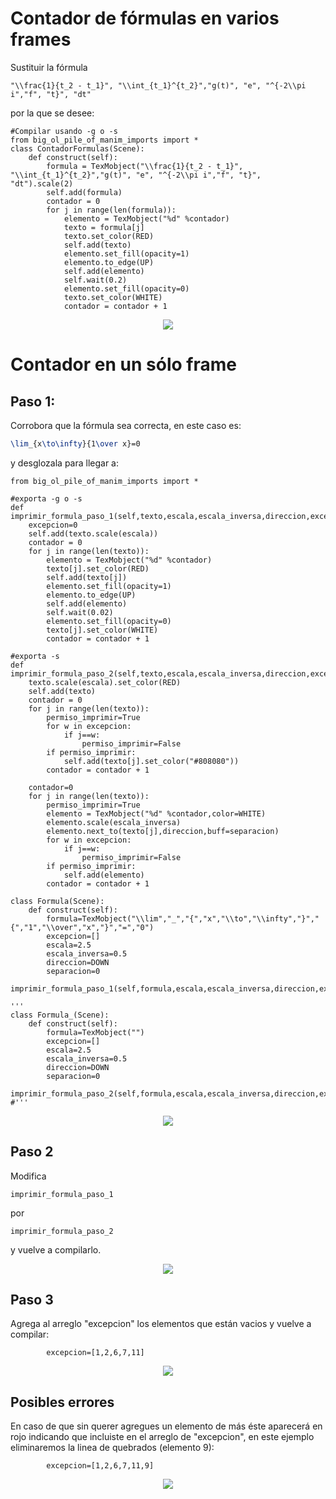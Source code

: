 # Contador de fórmulas en varios frames
Sustituir la fórmula
```
"\\frac{1}{t_2 - t_1}", "\\int_{t_1}^{t_2}","g(t)", "e", "^{-2\\pi i","f", "t}", "dt"
```
por la que se desee:

```python3
#Compilar usando -g o -s
from big_ol_pile_of_manim_imports import *
class ContadorFormulas(Scene):
	def construct(self):
		formula = TexMobject("\\frac{1}{t_2 - t_1}", "\\int_{t_1}^{t_2}","g(t)", "e", "^{-2\\pi i","f", "t}", "dt").scale(2)
		self.add(formula)
		contador = 0
		for j in range(len(formula)):
			elemento = TexMobject("%d" %contador)
			texto = formula[j]
			texto.set_color(RED)
			self.add(texto)
			elemento.set_fill(opacity=1)
			elemento.to_edge(UP)
			self.add(elemento)
			self.wait(0.2)
			elemento.set_fill(opacity=0)
			texto.set_color(WHITE)
			contador = contador + 1
```
<p align="center"><img src ="/Español/extras/formulas_tex/gifs/ContadorFormulas.gif" /></p>


# Contador en un sólo frame
## Paso 1:
Corrobora que la fórmula sea correcta, en este caso es:
```latex
\lim_{x\to\infty}{1\over x}=0
```
y desglozala para llegar a:

```python3
from big_ol_pile_of_manim_imports import *

#exporta -g o -s
def imprimir_formula_paso_1(self,texto,escala,escala_inversa,direccion,excepcion,separacion):
	excepcion=0
	self.add(texto.scale(escala))
	contador = 0
	for j in range(len(texto)):
		elemento = TexMobject("%d" %contador)
		texto[j].set_color(RED)
		self.add(texto[j])
		elemento.set_fill(opacity=1)
		elemento.to_edge(UP)
		self.add(elemento)
		self.wait(0.02)
		elemento.set_fill(opacity=0)
		texto[j].set_color(WHITE)
		contador = contador + 1 

#exporta -s
def imprimir_formula_paso_2(self,texto,escala,escala_inversa,direccion,excepcion,separacion):
	texto.scale(escala).set_color(RED)
	self.add(texto)
	contador = 0
	for j in range(len(texto)):
		permiso_imprimir=True
		for w in excepcion:
			if j==w:
				permiso_imprimir=False
		if permiso_imprimir:
			self.add(texto[j].set_color("#808080"))
		contador = contador + 1

	contador=0
	for j in range(len(texto)):
		permiso_imprimir=True
		elemento = TexMobject("%d" %contador,color=WHITE)
		elemento.scale(escala_inversa)
		elemento.next_to(texto[j],direccion,buff=separacion)
		for w in excepcion:
			if j==w:
				permiso_imprimir=False
		if permiso_imprimir:
			self.add(elemento)
		contador = contador + 1 

class Formula(Scene):
	def construct(self):
		formula=TexMobject("\\lim","_","{","x","\\to","\\infty","}","{","1","\\over","x","}","=","0")
		excepcion=[]
		escala=2.5
		escala_inversa=0.5
		direccion=DOWN
		separacion=0
		imprimir_formula_paso_1(self,formula,escala,escala_inversa,direccion,excepcion,separacion)

'''
class Formula_(Scene):
	def construct(self):
		formula=TexMobject("")
		excepcion=[]
		escala=2.5
		escala_inversa=0.5
		direccion=DOWN
		separacion=0
		imprimir_formula_paso_2(self,formula,escala,escala_inversa,direccion,excepcion,separacion)
#'''
```

<p align="center"><img src ="/Español/extras/formulas_tex/gifs/Paso0.png" /></p>

## Paso 2
Modifica 
```
imprimir_formula_paso_1
```
por
```
imprimir_formula_paso_2
```
y vuelve a compilarlo.

<p align="center"><img src ="/Español/extras/formulas_tex/gifs/Paso1.png" /></p>

## Paso 3
Agrega al arreglo "excepcion" los elementos que están vacios y vuelve a compilar:
```python3
		excepcion=[1,2,6,7,11]
```

<p align="center"><img src ="/Español/extras/formulas_tex/gifs/Paso2.png" /></p>

## Posibles errores
En caso de que sin querer agregues un elemento de más éste aparecerá en rojo indicando que incluiste en el arreglo de "excepcion", en este ejemplo eliminaremos la linea de quebrados (elemento 9):
```python3
		excepcion=[1,2,6,7,11,9]
```

<p align="center"><img src ="/Español/extras/formulas_tex/gifs/Paso_error.png" /></p>
